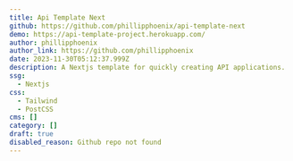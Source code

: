 ```yaml
---
title: Api Template Next
github: https://github.com/phillipphoenix/api-template-next
demo: https://api-template-project.herokuapp.com/
author: phillipphoenix
author_link: https://github.com/phillipphoenix
date: 2023-11-30T05:12:37.999Z
description: A Nextjs template for quickly creating API applications.
ssg:
  - Nextjs
css:
  - Tailwind
  - PostCSS
cms: []
category: []
draft: true
disabled_reason: Github repo not found
---
```

